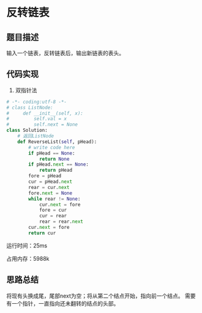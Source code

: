 # 反转链表


## 题目描述

输入一个链表，反转链表后，输出新链表的表头。


## 代码实现

1. 双指针法
```python
# -*- coding:utf-8 -*-
# class ListNode:
#     def __init__(self, x):
#         self.val = x
#         self.next = None
class Solution:
    # 返回ListNode
    def ReverseList(self, pHead):
        # write code here
        if pHead == None:
            return None
        if pHead.next == None:
            return pHead
        fore = pHead
        cur = pHead.next
        rear = cur.next
        fore.next = None
        while rear != None:
            cur.next = fore
            fore = cur
            cur = rear
            rear = rear.next
        cur.next = fore
        return cur
```
运行时间：25ms

占用内存：5988k



## 思路总结

将现有头换成尾，尾部next为空；将从第二个结点开始，指向前一个结点。
需要有一个指针，一直指向还未翻转的结点的头部。


